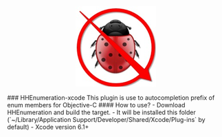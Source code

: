 <p align="center" >
<img src="bugEnding.png" title="bugEnding logo" float=left>
</p>
### HHEnumeration-xcode
This plugin is use to autocompletion prefix of enum members for Objective-C
#### How to use?
- Download HHEnumeration and build the target.
- It will be installed this folder (`~/Library/Application Support/Developer/Shared/Xcode/Plug-ins` by default)
- Xcode version 6.1+

